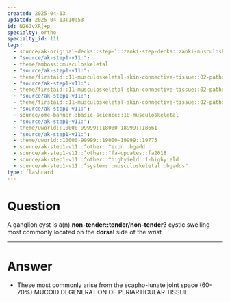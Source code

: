 ```yaml
---
created: 2025-04-13
updated: 2025-04-13T10:53
id: N26JvXR[+p
specialty: ortho
specialty_id: 111
tags:
  - source/ak-original-decks::step-1::zanki-step-decks::zanki-musculoskeletal::musculoskeletal-pathology
  - "source/ak-step1-v11:": 
  - theme/amboss::musculoskeletal
  - "source/ak-step1-v11:": 
  - theme/firstaid::11-musculoskeletal-skin-connective-tissue::02-pathology::02-wrist-&-hand-injuries::ganglion-cyst
  - "source/ak-step1-v11:": 
  - theme/firstaid::11-musculoskeletal-skin-connective-tissue::02-pathology::05-common-msk-conditions
  - "source/ak-step1-v11:": 
  - theme/firstaid::11-musculoskeletal-skin-connective-tissue::02-pathology::05-common-msk-conditions::ganglion-cyst
  - "source/ak-step1-v11:": 
  - source/ome-banner::basic-science::10-musculoskeletal
  - "source/ak-step1-v11:": 
  - theme/uworld::10000-99999::18000-18999::18661
  - "source/ak-step1-v11:": 
  - theme/uworld::10000-99999::19000-19999::19775
  - source/ak-step1-v11::^other::^expn::bgadd
  - source/ak-step1-v11::^other::^fa-updates::fa2018
  - source/ak-step1-v11::^other::^highyield::1-highyield
  - source/ak-step1-v11::^systems::musculoskeletal::bgadds"
type: flashcard
---
```


# Question
A ganglion cyst is a(n) **non-tender::tender/non-tender?** cystic swelling most commonly located on the **dorsal** side of the wrist

---

# Answer
- These most commonly arise from the scapho-lunate joint space (60-70%)  MUCOID DEGENERATION OF PERIARTICULAR TISSUE